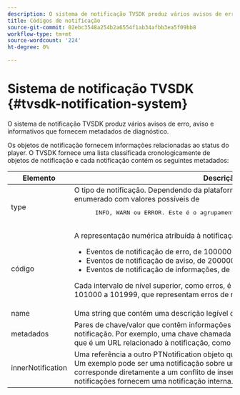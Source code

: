 ```yaml
---
description: O sistema de notificação TVSDK produz vários avisos de erro, aviso e informativos que fornecem metadados de diagnóstico.
title: Códigos de notificação
source-git-commit: 02ebc3548a254b2a6554f1ab34afbb3ea5f09bb8
workflow-type: tm+mt
source-wordcount: '224'
ht-degree: 0%

---
```


# Sistema de notificação TVSDK {#tvsdk-notification-system}

O sistema de notificação TVSDK produz vários avisos de erro, aviso e informativos que fornecem metadados de diagnóstico.

Os objetos de notificação fornecem informações relacionadas ao status do player. O TVSDK fornece uma lista classificada cronologicamente de objetos de notificação e cada notificação contém os seguintes metadados:

<table frame="all" colsep="1" rowsep="1" id="table_DBA8CACF02DB4AF2B053E560850B49CE"> 
 <thead> 
  <tr rowsep="1"> 
   <th colname="1" class="entry"> Elemento </th> 
   <th colname="2" class="entry"> Descrição </th> 
  </tr> 
 </thead>
 <tbody> 
  <tr rowsep="1"> 
   <td colname="1"><span class="codeph"> type</span></td> 
   <td colname="2">O tipo de notificação. Dependendo da plataforma, essa propriedade se refere a um tipo enumerado com valores possíveis de 
    <pre>
      INFO, WARN ou ERROR. Este é o agrupamento de nível superior para notificações.
    </pre> </td> 
  </tr> 
  <tr rowsep="1"> 
   <td colname="1"><span class="codeph"> código</span></td> 
   <td colname="2">A representação numérica atribuída à notificação. 
    <ul id="ul_31AB497C6FFA452496DD09B0D78687B9"> 
     <li id="li_53E75022C50246E0982E315D04EFD8B3">Eventos de notificação de erro, de 100000 a 199999 </li> 
     <li id="li_11AE91D1325E4F718228E662C9C55F9A">Eventos de notificação de aviso, de 200000 a 299999 </li> 
     <li id="li_6D3EA03845294DC2BAD1ACF507639E51">Eventos de notificação de informações, de 300000 a 399999 </li> 
    </ul> <p>Cada intervalo de nível superior, como erros, é dividido em subintervalos, como 101000 a 101999, que representam erros de reprodução. </p> </td> 
  </tr> 
  <tr rowsep="1"> 
   <td colname="1"><span class="codeph"> name</span></td> 
   <td colname="2">Uma string que contém uma descrição legível do código, como <span class="codeph"> SEEK_ERROR</span>. </td> 
  </tr> 
  <tr rowsep="1"> 
   <td colname="1"><span class="codeph"> metadados</span> </td> 
   <td colname="2">Pares de chave/valor que contêm informações adicionais relevantes sobre a notificação. Por exemplo, uma chave chamada <span class="codeph"> URL</span> seria emparelhado com um valor que é um URL relacionado à notificação, como um URL inválido que causou um erro. </td> 
  </tr> 
  <tr rowsep="0"> 
   <td colname="1"><span class="codeph"> innerNotification</span></td> 
   <td colname="2">Uma referência a outro <span class="codeph"> PTNotification</span> objeto que afetou diretamente esta notificação. Um exemplo pode ser uma notificação sobre uma falha de inserção de anúncio que corresponde diretamente a um conflito de inserção de linha do tempo. Nem todas as notificações fornecem uma notificação interna. </td> 
  </tr> 
 </tbody> 
</table>
